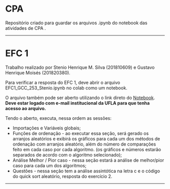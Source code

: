 # CPA
Repositório criado para guardar os arquivos .ipynb do notebook das atividades de CPA . 

------
# EFC 1

Trabalho realizado por Stenio Henrique M. Silva (201810609) e Gustavo Henrique Moisés (201820380). 


Para verificar a resposta do EFC 1, deve abrir o arquivo EFC1_GCC_253_Stenio.ipynb no colab como um notebook. 

O arquivo também pode ser aberto utilizando o link direto do [Notebook](https://colab.research.google.com/drive/1uzO9EaqAKADY1LauWIx8O5m8MpObgWIG?usp=sharing). **Deve estar logado com e-mail institucional da UFLA para que tenha acesso ao arquivo.** 

Tendo o aberto, executa, nessa ordem as sessões: 

* Importações e Variáveis globais; 
* Funções de ordenação - ao executar essa seção, será gerado os arranjos aleatórios e exibirá os gráficos para cada um dos métodos de ordenação com arranjos aleatório, além do número de comparações feito em cada caso por cada algoritmo. (os gráficos e números estarão separados de acordo com o algoritmo selecionado);
* Análise Melhor / Pior caso - nessa seção estará a análise de melhor/pior caso para cada um dos algoritmos; 
* Questões - nessa seção tem a análise assintótica na letra c e o código do quick sort aleatório, resposta do exercício 2. 
----- 
